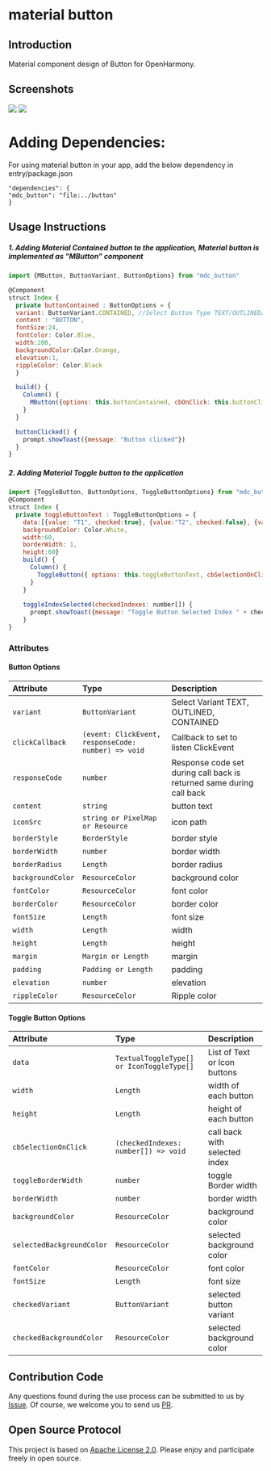 # material button

## Introduction

Material component design of Button for OpenHarmony.

## Screenshots

![](screenshots/button1.jpg) ![](screenshots/button2.jpg)

# Adding Dependencies:

For using material button in your app, add the below dependency in entry/package.json

```
"dependencies": {
"mdc_button": "file:../button"
}
```

## Usage Instructions

##### 1. Adding Material Contained button to the application, Material button is implemented as "MButton" component

```javascript
import {MButton, ButtonVariant, ButtonOptions} from "mdc_button"

@Component
struct Index {
  private buttonContained : ButtonOptions = {
  variant: ButtonVariant.CONTAINED, //Select Button Type TEXT/OUTLINED/CONTAINED
  content : "BUTTON",
  fontSize:24,
  fontColor: Color.Blue,
  width:200,
  backgroundColor:Color.Orange,
  elevation:1,
  rippleColor: Color.Black
  }

  build() {
    Column() {
      MButton({options: this.buttonContained, cbOnClick: this.buttonClicked})
    }
  }

  buttonClicked() {
    prompt.showToast({message: "Button clicked"})
  }
}
```
##### 2. Adding Material Toggle button to the application
```javascript
import {ToggleButton, ButtonOptions, ToggleButtonOptions} from "mdc_button"
@Component
struct Index {
  private toggleButtonText : ToggleButtonOptions = {
    data:[{value: "T1", checked:true}, {value:"T2", checked:false}, {value: "T3", checked:false}],
    backgroundColor: Color.White,
    width:60,
    borderWidth: 1,
    height:60}
    build() {
      Column() {
        ToggleButton({ options: this.toggleButtonText, cbSelectionOnClick: this.toggleIndexSelected})
      }
    }
    
    toggleIndexSelected(checkedIndexes: number[]) {
      prompt.showToast({message: "Toggle Button Selected Index " + checkedIndexes[0]})
    }
}
```

### Attributes
#### Button Options

| Attribute | Type     | Description                |
| :-------- | :------- | :------------------------- |
| `variant` | `ButtonVariant` | Select Variant TEXT, OUTLINED, CONTAINED |
| `clickCallback` | `(event: ClickEvent, responseCode: number) => void` | Callback to set to listen ClickEvent |
| `responseCode` | `number` | Response code set during call back is returned same during call back |
| `content` | `string` | button text |
| `iconSrc` | `string or PixelMap or Resource` | icon path |
| `borderStyle` | `BorderStyle` | border style |
| `borderWidth` | `number` | border width |
| `borderRadius` | `Length` | border radius |
| `backgroundColor` | `ResourceColor` | background color |
| `fontColor` | `ResourceColor` | font color |
| `borderColor` | `ResourceColor` | border color |
| `fontSize` | `Length` | font size |
| `width` | `Length` | width |
| `height` | `Length` | height |
| `margin` | `Margin or Length` | margin |
| `padding` | `Padding or Length` | padding |
| `elevation` | `number` | elevation |
| `rippleColor` | `ResourceColor` | Ripple color |

#### Toggle Button Options

| Attribute | Type     | Description                |
| :-------- | :------- | :------------------------- |
| `data` | `TextualToggleType[] or IconToggleType[]` | List of Text or Icon buttons |
| `width` | `Length` | width of each button |
| `height` | `Length` | height of each button |
| `cbSelectionOnClick` | `(checkedIndexes: number[]) => void` | call back with selected index |
| `toggleBorderWidth` | `number` | toggle Border width |
| `borderWidth` | `number` | border width |
| `backgroundColor` | `ResourceColor` | background color |
| `selectedBackgroundColor` | `ResourceColor` | selected background color |
| `fontColor` | `ResourceColor` | font color |
| `fontSize` | `Length` | font size |
| `checkedVariant` | `ButtonVariant` | selected button variant |
| `checkedBackgroundColor` | `ResourceColor` | selected background color |

## Contribution Code
Any questions found during the use process can be submitted to us by [Issue](https://github.com/Applib-OpenHarmony/MaterialButton/issues). Of course, we welcome you to send us [PR](https://github.com/Applib-OpenHarmony/MaterialButton/pulls).

## Open Source Protocol
This project is based on [Apache License 2.0](https://github.com/Applib-OpenHarmony/MaterialButton/blob/main/LICENSE.txt). Please enjoy and participate freely in open source.
